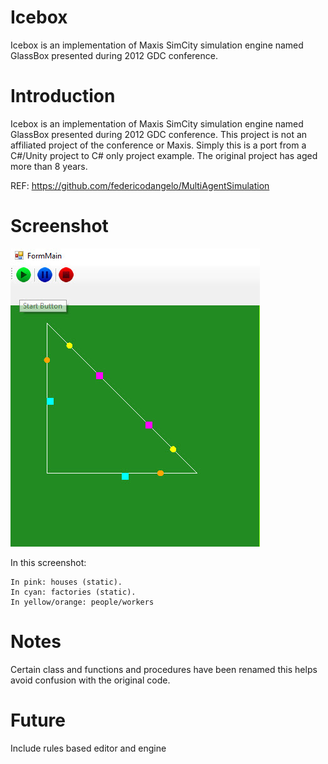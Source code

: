 # Icebox
Icebox is an implementation of Maxis SimCity simulation engine named GlassBox presented during 2012 GDC conference.

# Introduction
Icebox is an implementation of Maxis SimCity simulation engine named GlassBox presented during 2012 GDC conference. This project is not an affiliated project of the conference or Maxis.  Simply this is a port from a C#/Unity project to C# only project example.   The original project has aged more than 8 years.

REF:
https://github.com/federicodangelo/MultiAgentSimulation


# Screenshot
![Screenshot](screenshot.jpg)



In this screenshot:

    In pink: houses (static).
    In cyan: factories (static).
    In yellow/orange: people/workers


# Notes
Certain class and functions and procedures have been renamed this helps avoid confusion with the original code.


# Future
Include rules based editor and engine
